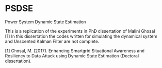 # PSDSE
Power System Dynamic State Estimation

This is a replication of the experiments in PhD dissertation of Malini Ghosal [1] In this dissertation the codes written for simulating the dynamical system and Unscented Kalman Filter are not complete. 


[1] Ghosal, M. (2017). Enhancing Smartgrid Situational Awareness and Resiliency to Data Attack using Dynamic State Estimation (Doctoral dissertation).
